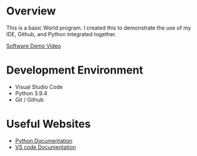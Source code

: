 # Overview

This is a basic World program. I created this to demonstrate the use of my IDE, Github, and Python integrated together.

[Software Demo Video](https://youtu.be/yJHQt2FYkOM)

# Development Environment

- Visual Studio Code
- Python 3.9.4
- Git / Github

# Useful Websites

* [Python Documentation](https://docs.python.org/3/)
* [VS code Documentation](https://code.visualstudio.com/docs)